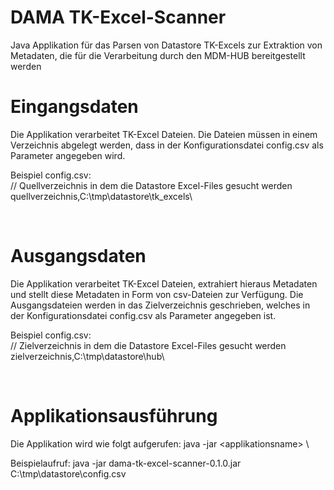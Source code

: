 # DAMA TK-Excel-Scanner
Java Applikation für das Parsen von Datastore TK-Excels zur Extraktion von Metadaten, die für die Verarbeitung durch den MDM-HUB bereitgestellt werden
</br>

# Eingangsdaten
Die Applikation verarbeitet TK-Excel Dateien. Die Dateien müssen in einem Verzeichnis abgelegt werden, dass in der Konfigurationsdatei config.csv als Parameter angegeben wird.


Beispiel config.csv:
</br>
// Quellverzeichnis in dem die Datastore Excel-Files gesucht werden
</br>
quellverzeichnis,C:\tmp\datastore\tk_excels\

</br>

# Ausgangsdaten
Die Applikation verarbeitet TK-Excel Dateien, extrahiert hieraus Metadaten und stellt diese Metadaten in Form von csv-Dateien zur Verfügung. Die Ausgangsdateien werden in das Zielverzeichnis geschrieben, welches in der Konfigurationsdatei config.csv als Parameter angegeben ist.


Beispiel config.csv:
</br>
// Zielverzeichnis in dem die Datastore Excel-Files gesucht werden
</br>
zielverzeichnis,C:\tmp\datastore\hub\

</br>

 
# Applikationsausführung
Die Applikation wird wie folgt aufgerufen:  java -jar \<applikationsname> <Pfad und Name des Config-Files>\
 
Beispielaufruf: java -jar dama-tk-excel-scanner-0.1.0.jar C:\tmp\datastore\config.csv
